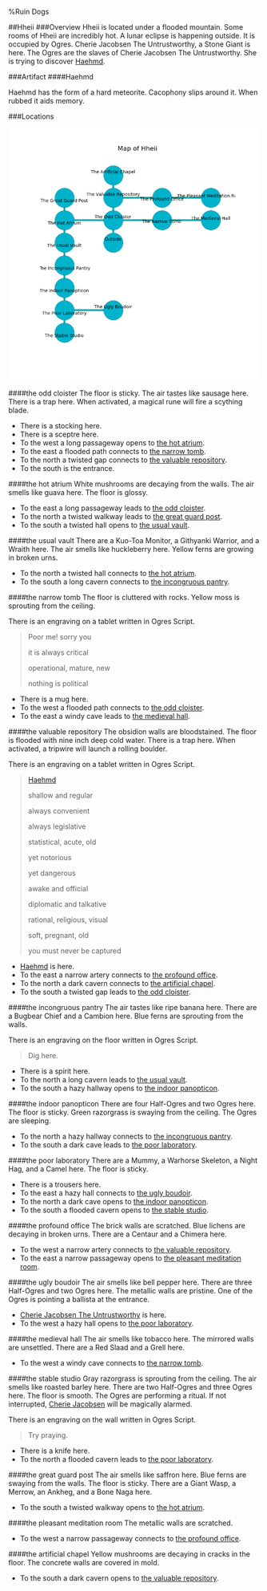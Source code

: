 %Ruin Dogs

##Hheii
###Overview
Hheii is located under a flooded mountain. Some rooms of Hheii are incredibly hot. A lunar eclipse is happening outside. It is occupied by Ogres. <a name="Cherie-Jacobsen-The-Untrustworthy"></a>Cherie Jacobsen The Untrustworthy, a Stone Giant is here. The Ogres are the slaves of Cherie Jacobsen The Untrustworthy. She  is trying to discover [Haehmd](#Haehmd). 



###Artifact
####<a name="Haehmd"></a>Haehmd


Haehmd has the form of a hard meteorite. Cacophony slips around it. When rubbed it aids memory. 





###Locations


![](../v2/images/Hheii.png)

####<a name="the-odd-cloister"></a>the odd cloister
The floor is sticky. The air tastes like sausage here. There is a trap here. When activated, a magical rune will fire a scything blade. 



* There is a stocking here.
* There is a sceptre here.
* To the west a long passageway opens to [the hot atrium](#the-hot-atrium).
* To the east a flooded path connects to [the narrow tomb](#the-narrow-tomb).
* To the north a twisted gap connects to [the valuable repository](#the-valuable-repository).
* To the south is the entrance.


####<a name="the-hot-atrium"></a>the hot atrium
White mushrooms are decaying from the walls. The air smells like guava here. The floor is glossy. 



* To the east a long passageway leads to [the odd cloister](#the-odd-cloister).
* To the north a twisted walkway leads to [the great guard post](#the-great-guard-post).
* To the south a twisted hall opens to [the usual vault](#the-usual-vault).


####<a name="the-usual-vault"></a>the usual vault
There are a Kuo-Toa Monitor, a Githyanki Warrior, and a Wraith here. The air smells like huckleberry here. Yellow ferns are growing in broken urns. 



* To the north a twisted hall connects to [the hot atrium](#the-hot-atrium).
* To the south a long cavern connects to [the incongruous pantry](#the-incongruous-pantry).


####<a name="the-narrow-tomb"></a>the narrow tomb
The floor is cluttered with rocks. Yellow moss is sprouting from the ceiling. 

There is an engraving on a tablet written in Ogres Script. 

> Poor me! sorry you
>
> it is always critical
>
> operational, mature, new
>
> nothing is political
>


* There is a mug here.
* To the west a flooded path connects to [the odd cloister](#the-odd-cloister).
* To the east a windy cave leads to [the medieval hall](#the-medieval-hall).


####<a name="the-valuable-repository"></a>the valuable repository
The obsidion walls are bloodstained. The floor is flooded with nine inch deep cold water. There is a trap here. When activated, a tripwire will launch a rolling boulder. 

There is an engraving on a tablet written in Ogres Script. 

> [Haehmd](#Haehmd)
>
> shallow and regular
>
> always convenient
>
> always legislative
>
> statistical, acute, old
>
> yet notorious
>
> yet dangerous
>
> awake and official
>
> diplomatic and talkative
>
> rational, religious, visual
>
> soft, pregnant, old
>
> you must never be captured
>


* [Haehmd](#Haehmd) is here.
* To the east a narrow artery connects to [the profound office](#the-profound-office).
* To the north a dark cavern connects to [the artificial chapel](#the-artificial-chapel).
* To the south a twisted gap leads to [the odd cloister](#the-odd-cloister).


####<a name="the-incongruous-pantry"></a>the incongruous pantry
The air tastes like ripe banana here. There are a Bugbear Chief and a Cambion here. Blue ferns are sprouting from the walls. 

There is an engraving on the floor written in Ogres Script. 

> Dig here.
>


* There is a spirit here.
* To the north a long cavern leads to [the usual vault](#the-usual-vault).
* To the south a hazy hallway opens to [the indoor panopticon](#the-indoor-panopticon).


####<a name="the-indoor-panopticon"></a>the indoor panopticon
There are four Half-Ogres and two Ogres here. The floor is sticky. Green razorgrass is swaying from the ceiling. The Ogres are sleeping. 



* To the north a hazy hallway connects to [the incongruous pantry](#the-incongruous-pantry).
* To the south a dark cave leads to [the poor laboratory](#the-poor-laboratory).


####<a name="the-poor-laboratory"></a>the poor laboratory
There are a Mummy, a Warhorse Skeleton, a Night Hag, and a Camel here. The floor is sticky. 



* There is a trousers here.
* To the east a hazy hall connects to [the ugly boudoir](#the-ugly-boudoir).
* To the north a dark cave opens to [the indoor panopticon](#the-indoor-panopticon).
* To the south a flooded cavern opens to [the stable studio](#the-stable-studio).


####<a name="the-profound-office"></a>the profound office
The brick walls are scratched. Blue lichens are decaying in broken urns. There are a Centaur and a Chimera here. 



* To the west a narrow artery connects to [the valuable repository](#the-valuable-repository).
* To the east a narrow passageway opens to [the pleasant meditation room](#the-pleasant-meditation-room).


####<a name="the-ugly-boudoir"></a>the ugly boudoir
The air smells like bell pepper here. There are three Half-Ogres and two Ogres here. The metallic walls are pristine. One of the Ogres is pointing a ballista at the entrance. 



* [Cherie Jacobsen The Untrustworthy](#Cherie-Jacobsen-The-Untrustworthy) is here.
* To the west a hazy hall opens to [the poor laboratory](#the-poor-laboratory).


####<a name="the-medieval-hall"></a>the medieval hall
The air smells like tobacco here. The mirrored walls are unsettled. There are a Red Slaad and a Grell here. 



* To the west a windy cave connects to [the narrow tomb](#the-narrow-tomb).


####<a name="the-stable-studio"></a>the stable studio
Gray razorgrass is sprouting from the ceiling. The air smells like roasted barley here. There are two Half-Ogres and three Ogres here. The floor is smooth. The Ogres are performing a ritual. If not interrupted, [Cherie Jacobsen](#Cherie-Jacobsen) will be magically alarmed. 

There is an engraving on the wall written in Ogres Script. 

> Try praying.
>


* There is a knife here.
* To the north a flooded cavern leads to [the poor laboratory](#the-poor-laboratory).


####<a name="the-great-guard-post"></a>the great guard post
The air smells like saffron here. Blue ferns are swaying from the walls. The floor is sticky. There are a Giant Wasp, a Merrow, an Ankheg, and a Bone Naga here. 



* To the south a twisted walkway opens to [the hot atrium](#the-hot-atrium).


####<a name="the-pleasant-meditation-room"></a>the pleasant meditation room
The metallic walls are scratched. 



* To the west a narrow passageway connects to [the profound office](#the-profound-office).


####<a name="the-artificial-chapel"></a>the artificial chapel
Yellow mushrooms are decaying in cracks in the floor. The concrete walls are covered in mold. 



* To the south a dark cavern opens to [the valuable repository](#the-valuable-repository).


